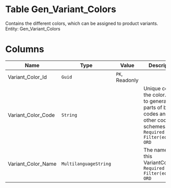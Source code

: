 # Table Gen_Variant_Colors

Contains the different colors, which can be assigned to product variants. Entity: Gen_Variant_Colors

# Columns

| Name | Type | Value | Description |
| - | - | - | --- |
|Variant_Color_Id|`Guid`|`PK`, Readonly||
|Variant_Color_Code|`String`||Unique code of the color. Used to generate parts of bar-codes and in other coding schemes. `Required` `Filter(eq;like)` `ORD` |
|Variant_Color_Name|`MultilanguageString`||The name of this VariantColor. `Required` `Filter(eq;like)` `ORD` |

